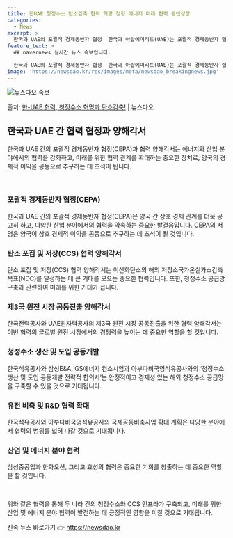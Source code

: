 ```yaml
---
title: 한UAE 청정수소 탄소감축 협력 혁명 청정 에너지 미래 협력 동반성장
categories:
  - News
excerpt: >
  한국과 UAE의 포괄적 경제동반자 협정  한국과 아랍에미리트(UAE)는 포괄적 경제동반자 협정(CEPA)에 …
feature_text: >
  ## navernews 실시간 뉴스 속보입니다.

  한국과 UAE의 포괄적 경제동반자 협정  한국과 아랍에미리트(UAE)는 포괄적 경제동반자 협정(CEPA)에 …
image: 'https://newsdao.kr/res/images/meta/newsdao_breakingnews.jpg'
---
```


![뉴스다오 속보](https://newsdao.kr/res/images/meta/newsdao_breakingnews.jpg)

<p>출처: <a href="https://newsdao.kr/3995" rel="dofollow">한-UAE 협력, 청정수소 혁명과 탄소감축!</a> | 뉴스다오</p>

<h2 data-ke-size="size26">한국과 UAE 간 협력 협정과 양해각서</h2>
한국과 UAE 간의 포괄적 경제동반자 협정(CEPA)과 협력 양해각서는 에너지와 산업 분야에서의 협력을 강화하고, 미래를 위한 협력 관계를 확대하는 중요한 장치로, 양국의 경제적 이익을 공동으로 추구하는 데 초석이 됩니다.

<p data-ke-size="size16">&nbsp;</p>

<h3>포괄적 경제동반자 협정(CEPA)</h3>
한국과 UAE 간의 포괄적 경제동반자 협정(CEPA)은 양국 간 상호 경제 관계를 더욱 공고히 하고, 다양한 산업 분야에서의 협력을 약속하는 중요한 발걸음입니다. CEPA의 서명은 양국이 상호 경제적 이익을 공동으로 추구하는 데 초석이 될 것입니다.

<h3>탄소 포집 및 저장(CCS) 협력 양해각서</h3>
탄소 포집 및 저장(CCS) 협력 양해각서는 이산화탄소의 해외 저장소국가온실가스감축목표(NDC)를 달성하는 데 큰 기대를 모으는 중요한 협력입니다. 또한, 청정수소 공급망 구축과 관련하여 미래를 위한 기대가 큽니다.

<h3>제3국 원전 시장 공동진출 양해각서</h3>
한국전력공사와 UAE원자력공사의 제3국 원전 시장 공동진출을 위한 협력 양해각서는 이번 협력의 글로벌 원전 시장에서의 경쟁력을 높이는 데 중요한 역할을 할 것입니다.

<h3>청정수소 생산 및 도입 공동개발</h3>
한국석유공사와 삼성E&A, GS에너지 컨소시엄과 아부다비국영석유공사와의 ‘청정수소 생산 및 도입 공동개발 전략적 합의서’는 안정적이고 경제성 있는 해외 청정수소 공급망을 구축할 수 있을 것으로 기대됩니다.

<h3>유전 비축 및 R&D 협력 확대</h3>
한국석유공사와 아부다비국영석유공사의 국제공동비축사업 확대 계획은 다양한 분야에서 협력의 범위를 넓혀 나갈 것으로 기대됩니다.

<h3>산업 및 에너지 분야 협력</h3>
삼성중공업과 한화오션, 그리고 효성의 협력은 중요한 기회를 창출하는 데 중요한 역할을 할 것입니다.

<p data-ke-size="size16">&nbsp;</p>

위와 같은 협력을 통해 두 나라 간의 청정수소와 CCS 인프라가 구축되고, 미래를 위한 산업 및 에너지 분야 협력이 발전하는 데 긍정적인 영향을 미칠 것으로 기대됩니다. 

신속 뉴스 바로가기 👉 <a href="https://newsdao.kr" rel="dofollow">https://newsdao.kr</a>


